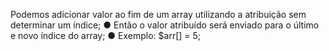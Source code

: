 Podemos adicionar valor ao fim de um array utilizando a atribuição sem determinar um índice; ● Então o valor atribuído será enviado para o último e novo índice do array; ● Exemplo: $arr[] = 5;